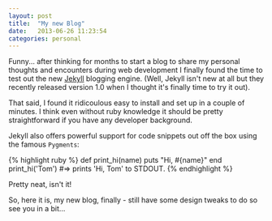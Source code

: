 ```yaml
---
layout: post
title:  "My new Blog"
date:   2013-06-26 11:23:54
categories: personal
---
```


Funny... after thinking for months to start a blog to share my personal thoughts and encounters during web development I finally found the time to test out the new [Jekyll][jekyll] blogging engine.
(Well, Jekyll isn't new at all but they recently released version 1.0 when I thought it's finally time to try it out).

That said, I found it ridicoulous easy to install and set up in a couple of minutes. I think even without ruby knowledge it should be pretty straightforward if you have any developer background.

Jekyll also offers powerful support for code snippets out off the box using the famous `Pygments`:

{% highlight ruby %}
def print_hi(name)
  puts "Hi, #{name}"
end
print_hi('Tom')
#=> prints 'Hi, Tom' to STDOUT.
{% endhighlight %}

Pretty neat, isn't it!

So, here it is, my new blog, finally - still have some design tweaks to do so see you in a bit...

[jekyll]:    http://jekyllrb.com
